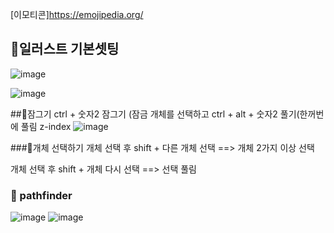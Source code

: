 [이모티콘]https://emojipedia.org/

## 🧭일러스트 기본셋팅
![image](https://user-images.githubusercontent.com/129017020/230843616-e9019aef-d477-4c1b-90b6-d4f9209e576b.png)

![image](https://user-images.githubusercontent.com/129017020/230843865-6e0dc521-eb03-4444-9c4e-8073e891cf72.png)
     
##🧭잠그기
    ctrl + 숫자2 잠그기 (잠금 개체를 선택하고
    ctrl + alt + 숫자2 풀기(한꺼번에 풀림
z-index
![image](https://user-images.githubusercontent.com/60366769/230842136-a9b122bb-4249-4c4e-ad4f-89fa7fe26377.png)

     
 ###🧭개체 선택하기
개체 선택 후 shift + 다른 개체 선택 ==> 개체 2가지 이상 선택

개체 선택 후 shift + 개체 다시 선택 ==> 선택 풀림

### 🧭 pathfinder
![image](https://user-images.githubusercontent.com/60366769/230850604-29b37591-c7fa-4751-9f40-834e165795a9.png)
![image](https://user-images.githubusercontent.com/60366769/230850698-e36cc07b-8f65-4629-9384-a7cdd5b1d535.png)
